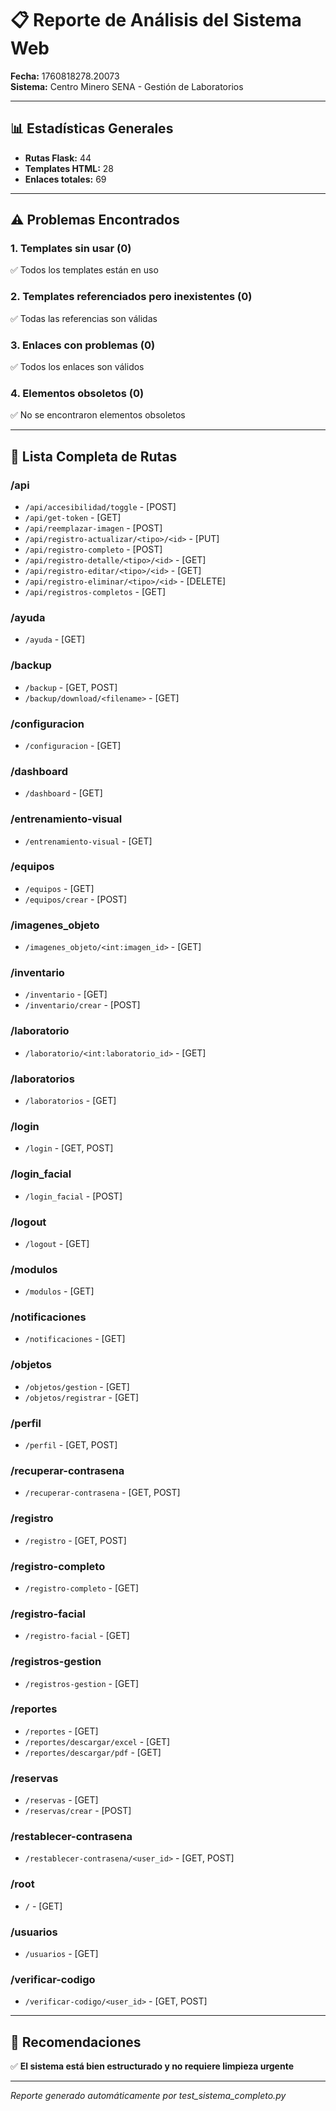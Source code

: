 # 📋 Reporte de Análisis del Sistema Web

**Fecha:** 1760818278.20073  
**Sistema:** Centro Minero SENA - Gestión de Laboratorios

---

## 📊 Estadísticas Generales

- **Rutas Flask:** 44
- **Templates HTML:** 28
- **Enlaces totales:** 69

---

## ⚠️  Problemas Encontrados

### 1. Templates sin usar (0)

✅ Todos los templates están en uso

### 2. Templates referenciados pero inexistentes (0)

✅ Todas las referencias son válidas

### 3. Enlaces con problemas (0)

✅ Todos los enlaces son válidos

### 4. Elementos obsoletos (0)

✅ No se encontraron elementos obsoletos

---

## 📁 Lista Completa de Rutas


### /api

- `/api/accesibilidad/toggle` - [POST]
- `/api/get-token` - [GET]
- `/api/reemplazar-imagen` - [POST]
- `/api/registro-actualizar/<tipo>/<id>` - [PUT]
- `/api/registro-completo` - [POST]
- `/api/registro-detalle/<tipo>/<id>` - [GET]
- `/api/registro-editar/<tipo>/<id>` - [GET]
- `/api/registro-eliminar/<tipo>/<id>` - [DELETE]
- `/api/registros-completos` - [GET]

### /ayuda

- `/ayuda` - [GET]

### /backup

- `/backup` - [GET, POST]
- `/backup/download/<filename>` - [GET]

### /configuracion

- `/configuracion` - [GET]

### /dashboard

- `/dashboard` - [GET]

### /entrenamiento-visual

- `/entrenamiento-visual` - [GET]

### /equipos

- `/equipos` - [GET]
- `/equipos/crear` - [POST]

### /imagenes_objeto

- `/imagenes_objeto/<int:imagen_id>` - [GET]

### /inventario

- `/inventario` - [GET]
- `/inventario/crear` - [POST]

### /laboratorio

- `/laboratorio/<int:laboratorio_id>` - [GET]

### /laboratorios

- `/laboratorios` - [GET]

### /login

- `/login` - [GET, POST]

### /login_facial

- `/login_facial` - [POST]

### /logout

- `/logout` - [GET]

### /modulos

- `/modulos` - [GET]

### /notificaciones

- `/notificaciones` - [GET]

### /objetos

- `/objetos/gestion` - [GET]
- `/objetos/registrar` - [GET]

### /perfil

- `/perfil` - [GET, POST]

### /recuperar-contrasena

- `/recuperar-contrasena` - [GET, POST]

### /registro

- `/registro` - [GET, POST]

### /registro-completo

- `/registro-completo` - [GET]

### /registro-facial

- `/registro-facial` - [GET]

### /registros-gestion

- `/registros-gestion` - [GET]

### /reportes

- `/reportes` - [GET]
- `/reportes/descargar/excel` - [GET]
- `/reportes/descargar/pdf` - [GET]

### /reservas

- `/reservas` - [GET]
- `/reservas/crear` - [POST]

### /restablecer-contrasena

- `/restablecer-contrasena/<user_id>` - [GET, POST]

### /root

- `/` - [GET]

### /usuarios

- `/usuarios` - [GET]

### /verificar-codigo

- `/verificar-codigo/<user_id>` - [GET, POST]

---

## 🎯 Recomendaciones

✅ **El sistema está bien estructurado y no requiere limpieza urgente**

---

*Reporte generado automáticamente por test_sistema_completo.py*
